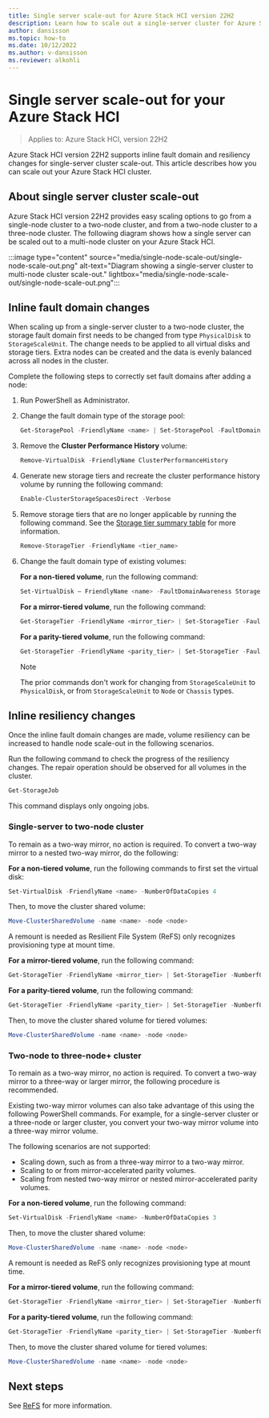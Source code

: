 ```yaml
---
title: Single server scale-out for Azure Stack HCI version 22H2
description: Learn how to scale out a single-server cluster for Azure Stack HCI version 22H2.
author: dansisson
ms.topic: how-to
ms.date: 10/12/2022
ms.author: v-dansisson
ms.reviewer: alkohli
---
```


# Single server scale-out for your Azure Stack HCI

> Applies to: Azure Stack HCI, version 22H2

Azure Stack HCI version 22H2 supports inline fault domain and resiliency changes for single-server cluster scale-out. This article describes how you can scale out your Azure Stack HCI cluster.

## About single server cluster scale-out

Azure Stack HCI version 22H2 provides easy scaling options to go from a single-node cluster to a two-node cluster, and from a two-node cluster to a three-node cluster. The following diagram shows how a single server can be scaled out to a multi-node cluster on your Azure Stack HCI.

:::image type="content" source="media/single-node-scale-out/single-node-scale-out.png" alt-text="Diagram showing a single-server cluster to multi-node cluster scale-out." lightbox="media/single-node-scale-out/single-node-scale-out.png":::

## Inline fault domain changes

When scaling up from a single-server cluster to a two-node cluster, the storage fault domain first needs to be changed from type `PhysicalDisk` to `StorageScaleUnit`. The change needs to be applied to all virtual disks and storage tiers. Extra nodes can be created and the data is evenly balanced across all nodes in the cluster.

Complete the following steps to correctly set fault domains after adding a node:

1. Run PowerShell as Administrator.

1. Change the fault domain type of the storage pool:

    ```powershell
    Get-StoragePool -FriendlyName <name> | Set-StoragePool -FaultDomainAwarenessDefault StorageScaleUnit
    ```

1. Remove the **Cluster Performance History** volume:

    ```powershell
    Remove-VirtualDisk -FriendlyName ClusterPerformanceHistory
    ```

1. Generate new storage tiers and recreate the cluster performance history volume by running the following command:

    ```powershell
    Enable-ClusterStorageSpacesDirect -Verbose
    ```

1. Remove storage tiers that are no longer applicable by running the following command. See the [Storage tier summary table](/azure-stack/hci/manage/create-volumes.md#storage-tier-summary-table) for more information.

    ```powershell
    Remove-StorageTier -FriendlyName <tier_name>
    ```

1. Change the fault domain type of existing volumes:

    **For a non-tiered volume**, run the following command:

    ```powershell
    Set-VirtualDisk – FriendlyName <name> -FaultDomainAwareness StorageScaleUnit
    ```

    **For a mirror-tiered volume**, run the following command:

    ```powershell
    Get-StorageTier -FriendlyName <mirror_tier> | Set-StorageTier -FaultDomainAwareness StorageScaleUnit
    ```

    **For a parity-tiered volume**, run the following command:

    ```powershell
    Get-StorageTier -FriendlyName <parity_tier> | Set-StorageTier -FaultDomainAwareness StorageScaleUnit
    ```

    > [!NOTE]
    > The prior commands don't work for changing from `StorageScaleUnit` to `PhysicalDisk`, or from `StorageScaleUnit` to `Node` or `Chassis` types.


## Inline resiliency changes

Once the inline fault domain changes are made, volume resiliency can be increased to handle node scale-out in the following scenarios.

Run the following command to check the progress of the resiliency changes. The repair operation should be observed for all volumes in the cluster.

```powershell
Get-StorageJob
```

This command displays only ongoing jobs.

### Single-server to two-node cluster

To remain as a two-way mirror, no action is required. To convert a two-way mirror to a nested two-way mirror, do the following:

**For a non-tiered volume**, run the following commands to first set the virtual disk:

```powershell
Set-VirtualDisk -FriendlyName <name> -NumberOfDataCopies 4
```

Then, to move the cluster shared volume:

```powershell
Move-ClusterSharedVolume -name <name> -node <node>
```

A remount is needed as Resilient File System (ReFS) only recognizes provisioning type at mount time.

**For a mirror-tiered volume**, run the following command:

```powershell
Get-StorageTier -FriendlyName <mirror_tier> | Set-StorageTier -NumberfOfDataCopies 4
```

**For a parity-tiered volume**, run the following command:

```powershell
Get-StorageTier -FriendlyName <parity_tier> | Set-StorageTier -NumberfOfDataCopies 4
```

Then, to move the cluster shared volume for tiered volumes:

```powershell
Move-ClusterSharedVolume -name <name> -node <node>
```

### Two-node to three-node+ cluster

To remain as a two-way mirror, no action is required. To convert a two-way mirror to a three-way or larger mirror, the following procedure is recommended.

Existing two-way mirror volumes can also take advantage of this using the following PowerShell commands. For example, for a single-server cluster or a three-node or larger cluster, you convert your two-way mirror volume into a three-way mirror volume.

The following scenarios are not supported:

- Scaling down, such as from a three-way mirror to a two-way mirror.
- Scaling to or from mirror-accelerated parity volumes.
- Scaling from nested two-way mirror or nested mirror-accelerated parity volumes.

**For a non-tiered volume**, run the following command:

```powershell
Set-VirtualDisk -FriendlyName <name> -NumberOfDataCopies 3
```

Then, to move the cluster shared volume:

```powershell
Move-ClusterSharedVolume -name <name> -node <node>
```

A remount is needed as ReFS only recognizes provisioning type at mount time.

**For a mirror-tiered volume**, run the following command:

```powershell
Get-StorageTier -FriendlyName <mirror_tier> | Set-StorageTier -NumberfOfDataCopies 3
```

**For a parity-tiered volume**, run the following command:

```powershell
Get-StorageTier -FriendlyName <parity_tier> | Set-StorageTier -NumberfOfDataCopies 3
```

Then, to move the cluster shared volume for tiered volumes:

```powershell
Move-ClusterSharedVolume -name <name> -node <node>
```

## Next steps

See [ReFS](/windows-server/storage/refs/refs-overview) for more information.